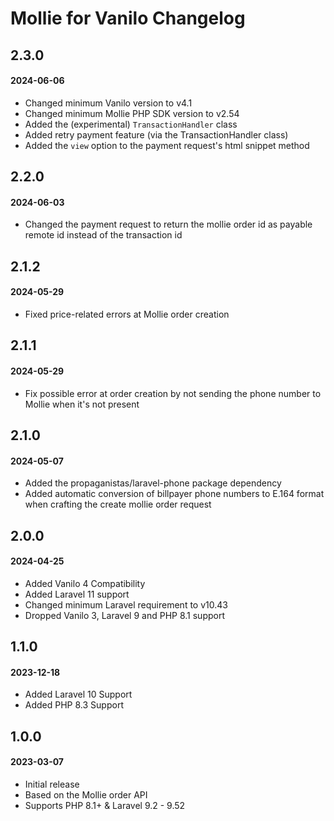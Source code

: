 # Mollie for Vanilo Changelog

## 2.3.0
#### 2024-06-06

- Changed minimum Vanilo version to v4.1
- Changed minimum Mollie PHP SDK version to v2.54
- Added the (experimental) `TransactionHandler` class
- Added retry payment feature (via the TransactionHandler class)
- Added the `view` option to the payment request's html snippet method

## 2.2.0
#### 2024-06-03

- Changed the payment request to return the mollie order id as payable remote id instead of the transaction id

## 2.1.2
#### 2024-05-29

- Fixed price-related errors at Mollie order creation

## 2.1.1
#### 2024-05-29

- Fix possible error at order creation by not sending the phone number to Mollie when it's not present

## 2.1.0
#### 2024-05-07

- Added the propaganistas/laravel-phone package dependency
- Added automatic conversion of billpayer phone numbers to E.164 format when crafting the create mollie order request

## 2.0.0
#### 2024-04-25

- Added Vanilo 4 Compatibility
- Added Laravel 11 support
- Changed minimum Laravel requirement to v10.43
- Dropped Vanilo 3, Laravel 9 and PHP 8.1 support

## 1.1.0
#### 2023-12-18

- Added Laravel 10 Support
- Added PHP 8.3 Support

## 1.0.0
#### 2023-03-07

- Initial release
- Based on the Mollie order API
- Supports PHP 8.1+ & Laravel 9.2 - 9.52

